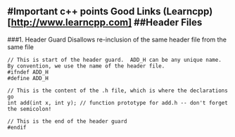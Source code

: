 #Important c++ points
Good Links
(Learncpp) [http://www.learncpp.com]
##Header Files
-----------------------------------------------------
###1. Header Guard
Disallows re-inclusion of the same header file from the same file
```
// This is start of the header guard.  ADD_H can be any unique name.  By convention, we use the name of the header file.
#ifndef ADD_H
#define ADD_H
 
// This is the content of the .h file, which is where the declarations go
int add(int x, int y); // function prototype for add.h -- don't forget the semicolon!
 
// This is the end of the header guard
#endif
```
